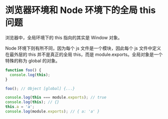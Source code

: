 # 浏览器环境和 Node 环境下的全局 this 问题

浏览器中，全局环境下的 this 指向的其实是 Window 对象。

Node 环境下则有所不同，因为每个 js 文件是一个模块，因此每个 js 文件中定义在最外层的 this 并不是真正的全局 this，而是 module.exports。全局对象是一个特殊的称为 global 的对象。

```js
function foo() {
  console.log(this);
}

foo(); // Object [global] {...}

console.log(this === module.exports); // true
console.log(this); // {}
this.a = 'a';
console.log(module.exports); // { a: 'a' }
```
